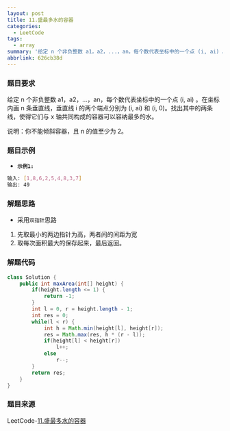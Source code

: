 ```yaml
---
layout: post
title: 11.盛最多水的容器
categories:
  - LeetCode
tags:
  - array
summary: '给定 n 个非负整数 a1，a2，...，an，每个数代表坐标中的一个点 (i, ai) 。'
abbrlink: 626cb38d
---
```


### 题目要求
给定 n 个非负整数 a1，a2，...，an，每个数代表坐标中的一个点 (i, ai) 。在坐标内画 n 条垂直线，垂直线 i 的两个端点分别为 (i, ai) 和 (i, 0)。找出其中的两条线，使得它们与 x 轴共同构成的容器可以容纳最多的水。

说明：你不能倾斜容器，且 n 的值至少为 2。

### 题目示例
- **`示例1: `** 
```sh
输入: [1,8,6,2,5,4,8,3,7]
输出: 49
```


### 解题思路
- 采用`双指针`思路  
1. 先取最小的两边指针为高，两者间的间距为宽
1. 取每次面积最大的保存起来，最后返回。


### 解题代码
```java
class Solution {
    public int maxArea(int[] height) {
        if(height.length <= 1) {
            return -1;
        }
        int l = 0, r = height.length - 1;
        int res = 0;
        while(l < r) {
            int h = Math.min(height[l], height[r]);
            res = Math.max(res, h * (r - l));
            if(height[l] < height[r])
                l++;
            else
                r--;
        }
        return res;
    }
}
```

### 题目来源
LeetCode-[11.盛最多水的容器](https://leetcode-cn.com/problems/container-with-most-water/)
